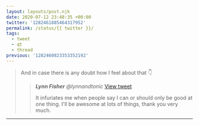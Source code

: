 ```yaml
---
layout: layouts/post.njk
date: 2020-07-12 23:48:35 +00:00
twitter: '1282461885464317952'
permalink: /status/{{ twitter }}/
tags: 
  - tweet
  - qt
  - thread
previous: '1282460823353352192'
---
```


> And in case there is any doubt how I feel about that 👇 
> 
> > <cite>**Lynn Fisher** @lynnandtonic</cite> [View tweet](/status/387622415582253058)
> > 
> > It infuriates me when people say I can or should only be good at one thing. I'll be awesome at lots of things, thank you very much.

---
